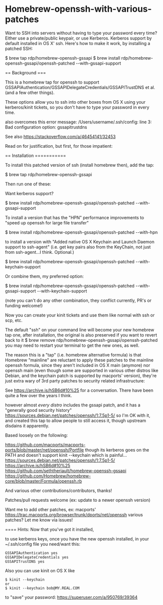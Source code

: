 # Homebrew-openssh-with-various-patches

Want to SSH into servers without having to type your password every time?  Either use a private/public keypair, or use Kerberos.
Kerberos support by default installed in OS X' ssh.  Here's how to make it work, by installing a patched SSH:

$ brew tap rdp/homebrew-openssh-gssapi
$ brew install rdp/homebrew-openssh-gssapi/openssh-patched --with-gssapi-support

== Background ===

This is a homebrew tap for openssh to support GSSAPIAuthentication/GSSAPIDelegateCredentials/GSSAPITrustDNS et al. (and a few other things).

These options allow you to ssh into other boxes from OS X using your kerberos/kinit tickets, so you don't have to type your password in every time.

also overcomes this error message: 
/Users/username/.ssh/config: line 3: Bad configuration option: gssapitrustdns
  
See also https://stackoverflow.com/a/46454141/32453

Read on for justification, but first, for those impatient:

== Installation ===========

To install this patched version of ssh (install homebrew then), add the tap:

$ brew tap rdp/homebrew-openssh-gssapi

Then run one of these:

Want kerberos support?

$ brew install rdp/homebrew-openssh-gssapi/openssh-patched --with-gssapi-support

To install a version that has the "HPN" performance improvements to "speed up openssh for large file transfer"

$ brew install rdp/homebrew-openssh-gssapi/openssh-patched --with-hpn

to install a version with "Added native OS X Keychain and Launch Daemon support to ssh-agent" 
    (i.e. get key pairs also from the KeyChain, not just from ssh-agent...I think. Optional.)

$ brew install rdp/homebrew-openssh-gssapi/openssh-patched --with-keychain-support

Or combine them, my preferred option:

$ brew install rdp/homebrew-openssh-gssapi/openssh-patched --with-gssapi-support --with-keychain-support

(note you can't do any other combination, they conflict currently, PR's or funding welcome!)

Now you can create your kinit tickets and use them like normal with ssh or scp, etc.

The default "ssh" on your command line will become your new homebrew tap one, after installation,
the original is also preserved if you want to revert back to it $ brew remove rdp/homebrew-openssh-gssapi/openssh-patched
you may need to restart your terminal to get the new ones, as well.

The reason this is a "tap" (i.e. homebrew alternative formula) is that Homebrew "mainline" are reluctant to apply these patches 
to the mainline openssh formula, since they aren't included in OS X main (anymore) nor openssh main 
(even though some are supported in various other distros like Debian,
and the keychain patch is supported by macports' version), they're just extra wary of 3rd party patches to security related infrastructure:

See https://archive.is/hSB6d#10%25 for a conversation.  There have been quite a few over the years I think.

however almost *every distro* includes the gssapi patch, and it has a "generally good security history"
https://sources.debian.net/patches/openssh/1:7.5p1-5/
so I'm OK with it, and created this tap to allow people to still access it, though upstream disdains it apparently.

Based loosely on the following:

https://github.com/macports/macports-ports/blob/master/net/openssh/Portfile though its kerberos goes on the PATH and doesn't support kinit --keychain which is painful...
https://sources.debian.net/patches/openssh/1:7.5p1-5/
https://archive.is/hSB6d#10%25
https://github.com/seththeriault/homebrew-openssh-gssapi
https://github.com/Homebrew/homebrew-core/blob/master/Formula/openssh.rb

And various other contributions/contributors, thanks!

Patches/pull requests welcome (ex: update to a newer openssh version)

Want me to add other patches, ex: macports' https://trac.macports.org/browser/trunk/dports/net/openssh various patches? Let me know via issues!

==== Hints:
Now that you've got it installed, 

to use kerberos keys, once you have the new openssh installed, in your ~/.ssh/config file you need/want this:
```
GSSAPIAuthentication yes
GSSAPIDelegateCredentials yes
GSSAPITrustDNS yes
```

Also you can use kinit on OS X like
```
$ kinit --keychain
or
$ kinit --keychain bob@MY.REAL.COM
```
to "save" your password: https://superuser.com/a/950769/39364
